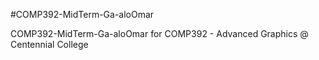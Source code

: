#COMP392-MidTerm-Ga-aloOmar

COMP392-MidTerm-Ga-aloOmar for COMP392 - Advanced Graphics @ Centennial College
